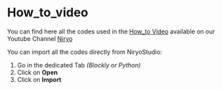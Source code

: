 # How_to_video

You can find here all the codes used in the [How_to Video](https://www.youtube.com/playlist?list=PLZ9-LjwJrSVPBRHVIbE2HNZwcKrByPFqP) available on our Youtube Channel [Niryo](https://www.youtube.com/@NiryoRobotics)

You can import all the codes directly from NiryoStudio:
  1. Go in the dedicated Tab _(Blockly or Python)_
  2. Click on __Open__
  3. Click on __Import__
